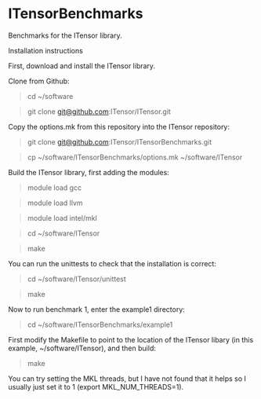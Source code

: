 # ITensorBenchmarks
Benchmarks for the ITensor library.

Installation instructions

First, download and install the ITensor library.

Clone from Github:

 > cd ~/software
 
 > git clone git@github.com:ITensor/ITensor.git

Copy the options.mk from this repository into the ITensor repository:

 > git clone git@github.com:ITensor/ITensorBenchmarks.git
 
 > cp ~/software/ITensorBenchmarks/options.mk ~/software/ITensor

Build the ITensor library, first adding the modules:

 > module load gcc
 
 > module load llvm
 
 > module load intel/mkl
 
 > cd ~/software/ITensor
 
 > make

You can run the unittests to check that the installation is correct:

 > cd ~/software/ITensor/unittest
 
 > make

Now to run benchmark 1, enter the example1 directory:

 > cd ~/software/ITensorBenchmarks/example1

First modify the Makefile to point to the location of the ITensor libary (in this example, ~/software/ITensor), and then build:

 > make

You can try setting the MKL threads, but I have not found that it helps so I usually just set it to 1 (export MKL_NUM_THREADS=1).

